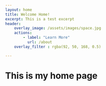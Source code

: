 ```yaml
---
layout: home
title: Welcome Home!
excerpt: This is a test excerpt
header: 
    overlay_image: /assets/images/space.jpg
    actions:
        - label: "Learn More"
          url: /about
    overlay_filter : rgba(92, 50, 168, 0.5)

---
```


# This is my home page
